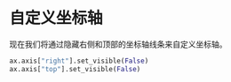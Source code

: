 # 自定义坐标轴

现在我们将通过隐藏右侧和顶部的坐标轴线条来自定义坐标轴。

```python
ax.axis["right"].set_visible(False)
ax.axis["top"].set_visible(False)
```
